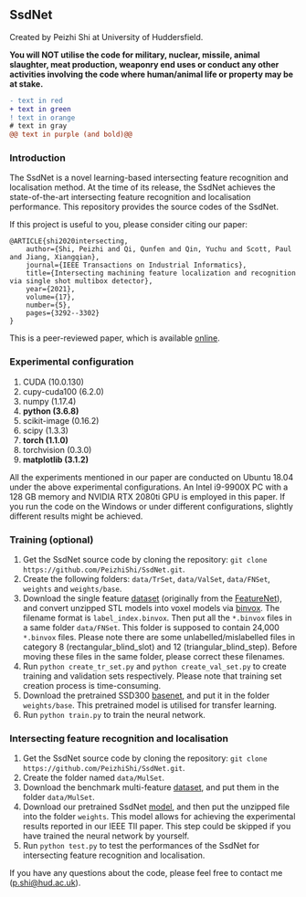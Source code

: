 ## SsdNet

Created by Peizhi Shi at University of Huddersfield. 

**You will NOT utilise the code for military, nuclear, missile, animal slaughter, meat production, weaponry end uses or conduct any other activities involving the code where human/animal life or property may be at stake.**

```diff
- text in red
+ text in green
! text in orange
# text in gray
@@ text in purple (and bold)@@
```


### Introduction

The SsdNet is a novel learning-based intersecting feature recognition and localisation method. At the time of its release, the SsdNet achieves the state-of-the-art intersecting feature recognition and localisation performance. This repository provides the source codes of the SsdNet. 

If this project is useful to you, please consider citing our paper:

    @ARTICLE{shi2020intersecting,
	    author={Shi, Peizhi and Qi, Qunfen and Qin, Yuchu and Scott, Paul and Jiang, Xiangqian},
	    journal={IEEE Transactions on Industrial Informatics}, 
	    title={Intersecting machining feature localization and recognition via single shot multibox detector}, 
	    year={2021},
	    volume={17},
	    number={5},
	    pages={3292--3302}
    }

This is a peer-reviewed paper, which is available [online](https://doi.org/10.1109/TII.2020.3030620). 


### Experimental configuration

1. CUDA (10.0.130)
2. cupy-cuda100 (6.2.0)
3. numpy (1.17.4)
4. **python (3.6.8)**
5. scikit-image (0.16.2)
6. scipy (1.3.3)
7. **torch (1.1.0)**
8. torchvision (0.3.0)
9. **matplotlib (3.1.2)**

All the experiments mentioned in our paper are conducted on Ubuntu 18.04 under the above experimental configurations. An Intel i9-9900X PC with a 128 GB memory and NVIDIA RTX 2080ti GPU is employed in this paper. If you run the code on the Windows or under different configurations, slightly different results might be achieved.


### Training (optional)

1. Get the SsdNet source code by cloning the repository: `git clone https://github.com/PeizhiShi/SsdNet.git`.
2. Create the following folders: `data/TrSet`, `data/ValSet`, `data/FNSet`, `weights` and `weights/base`. 
3. Download the single feature [dataset](https://github.com/madlabub/Machining-feature-dataset) (originally from the [FeatureNet](https://doi.org/10.1016/j.cad.2018.03.006)), and convert unzipped STL models into voxel models via [binvox](https://www.patrickmin.com/binvox/). The filename format is `label_index.binvox`. Then put all the `*.binvox` files in a same folder `data/FNSet`. This folder is supposed to contain 24,000 `*.binvox` files. Please note there are some unlabelled/mislabelled files in category 8 (rectangular_blind_slot) and 12 (triangular_blind_step). Before moving these files in the same folder, please correct these filenames.
4. Run `python create_tr_set.py` and `python create_val_set.py` to create training and validation sets respectively. Please note that training set creation process is time-consuming.
5. Download the pretrained SSD300 [basenet](https://s3.amazonaws.com/amdegroot-models/ssd_300_VOC0712.pth), and put it in the folder `weights/base`. This pretrained model is utilised for transfer learning.  
6. Run `python train.py` to train the neural network. 


### Intersecting feature recognition and localisation

1. Get the SsdNet source code by cloning the repository: `git clone https://github.com/PeizhiShi/SsdNet.git`.
2. Create the folder named `data/MulSet`.
3. Download the benchmark multi-feature [dataset](https://1drv.ms/u/s!At5UoWCCWHUKafomIKnOJnsl0Dg?e=lbK8iw), and put them in the folder `data/MulSet`.
4. Download our pretrained SsdNet [model](https://1drv.ms/u/s!At5UoWCCWHUKedwHDIt8BLUTw5E?e=SbR0Xh), and then put the unzipped file into the folder `weights`. This model allows for achieving the experimental results reported in our IEEE TII paper. This step could be skipped if you have trained the neural network by yourself.  
5. Run `python test.py` to test the performances of the SsdNet for intersecting feature recognition and localisation.

If you have any questions about the code, please feel free to contact me (p.shi@hud.ac.uk).
